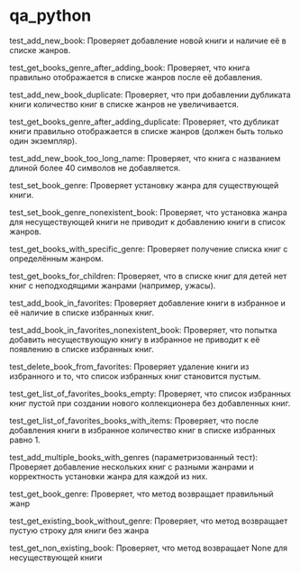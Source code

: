 # qa_python
test_add_new_book: Проверяет добавление новой книги и наличие её в списке жанров.

test_get_books_genre_after_adding_book: Проверяет, что книга правильно отображается в списке жанров после её добавления.

test_add_new_book_duplicate: Проверяет, что при добавлении дубликата книги количество книг в списке жанров не увеличивается.

test_get_books_genre_after_adding_duplicate: Проверяет, что дубликат книги правильно отображается в списке жанров (должен быть только один экземпляр).

test_add_new_book_too_long_name: Проверяет, что книга с названием длиной более 40 символов не добавляется.

test_set_book_genre: Проверяет установку жанра для существующей книги.

test_set_book_genre_nonexistent_book: Проверяет, что установка жанра для несуществующей книги не приводит к добавлению книги в список жанров.

test_get_books_with_specific_genre: Проверяет получение списка книг с определённым жанром.

test_get_books_for_children: Проверяет, что в списке книг для детей нет книг с неподходящими жанрами (например, ужасы).

test_add_book_in_favorites: Проверяет добавление книги в избранное и её наличие в списке избранных книг.

test_add_book_in_favorites_nonexistent_book: Проверяет, что попытка добавить несуществующую книгу в избранное не приводит к её появлению в списке избранных книг.

test_delete_book_from_favorites: Проверяет удаление книги из избранного и то, что список избранных книг становится пустым.

test_get_list_of_favorites_books_empty: Проверяет, что список избранных книг пустой при создании нового коллекционера без добавленных книг.

test_get_list_of_favorites_books_with_items: Проверяет, что после добавления книги в избранное количество книг в списке избранных равно 1.

test_add_multiple_books_with_genres (параметризованный тест): Проверяет добавление нескольких книг с разными жанрами и корректность установки жанра для каждой из них.

test_get_book_genre: Проверяет, что метод возвращает правильный жанр

test_get_existing_book_without_genre: Проверяет, что метод возвращает пустую строку для книги без жанра

test_get_non_existing_book: Проверяет, что метод возвращает None для несуществующей книги
